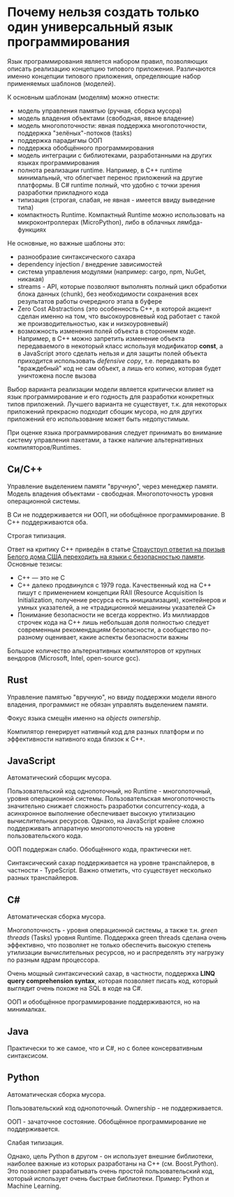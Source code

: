 # Почему нельзя создать только один универсальный язык программирования

Язык программирования является набором правил, позволяющих описать реализацию концепцию типового приложения. Различаются именно концепции типового приложения, определяющие набор применяемых шаблонов (моделей).

К основным шаблонам (моделям) можно отнести:

- модель управления памятью (ручная, сборка мусора)
- модель владения объектами (свободная, явное владение)
- модель многопоточности: явная поддержка многопоточности, поддержка "зелёных"-потоков (tasks)
- поддержка парадигмы ООП
- поддержка обобщённого программирования
- модель интеграции с библиотеками, разработанными на других языках программирования
- полнота реализации runtime. Например, в C++ runtime минимальный, что облегчает перенос приложений на другие платформы. В C\# runtime полный, что удобно с точки зрения разработки прикладного кода
- типизация (строгая, слабая, не явная - имеется ввиду выведение типа)
- компактность Runtime. Компактный Runtime можно использовать на микроконтроллерах (MicroPython), либо в облачных лямбда-функциях

Не основные, но важные шаблоны это:

- разнообразие синтаксического сахара
- dependency injection / внедрение зависимостей
- система управления модулями (например: cargo, npm, NuGet, никакая)
- streams - API, которые позволяют выполнять полный цикл обработки блока данных (chunk), без необходимости сохранения всех результатов работы очередного этапа в буфере
- Zero Cost Abstractions (это особенность C++, в которой акциент сделан именно на том, что высокоуровневый код работает с такой же производительностью, как и низкоуровневый)
- возможность изменения полей объекта в стороннем коде. Например, в C++ можно запретить изменение объекта передаваемого в некоторый класс используя модификатор **const**, а в JavaScript этого сделать нельзя и для защиты полей объекта приходится использовать _defensive copy_, т.е. передавать во "враждебный" код не сам объект, а лишь его копию, которая будет уничтожена после вызова

Выбор варианта реализации модели является критически влияет на язык программирование и его годность для разработки конкретных типов приложений. Лучшего варианта не существует, т.к. для некоторых приложений прекрасно подходит сбощик мусора, но для других приложений его использование может быть недопустимым.

При оценке языка программирования следует принимать во внимание систему управления пакетами, а также наличие альтернативных компиляторов/Runtimes.

## Си/C++

Управление выделением памяти "вручную", через менеджер памяти. Модель владения объектами - свободная. Многопоточность уровня операционной системы.

В Си не поддерживается ни ООП, ни обобщённое программирование. В C++ поддерживаются оба.

Строгая типизация.

Ответ на критику C++ приведён в статье [Страуструп ответил на призыв Белого дома США переходить на языки с безопасностью памяти](https://habr.com/ru/news/801525/). Основные тезисы:

- C++ — это не C
- C++ далеко продвинулся с 1979 года. Качественный код на С++ пишут с применением концепции RAII (Resource Acquisition Is Initialization, получение ресурса есть инициализация), контейнеров и умных указателей, а не «традиционной мешанины указателей C»
- Понимание безопасности не всегда корректно. Из миллиардов строчек кода на C++ лишь небольшая доля полностью следует современным рекомендациям безопасности, а сообщество по-разному оценивает, какие аспекты безопасности важны

Большое количество альтернативных компиляторов от крупных вендоров (Microsoft, Intel, open-source gcc).

## Rust

Управление памятью "вручную", но ввиду поддержки модели явного владения, программист не обязан управлять выделением памяти.

Фокус языка смещён именно на *objects ownership*.

Компилятор генерирует нативный код для разных платформ и по эффективности нативного кода близок к C++.

## JavaScript

Автоматический сборщик мусора.

Пользовательский код однопоточный, но Runtime - многопоточный, уровня операционной системы. Пользовательская многопоточность значительно снижает сложность разработки concurrency-кода, а асинхронное выполнение обеспечивает высокую утилизацию вычислительных ресурсов. Однако, на JavaScript крайне сложно поддерживать аппаратную многопоточность на уровне пользовательского кода.

ООП поддержан слабо. Обобщённого кода, практически нет.

Синтаксический сахар поддерживается на уровне транспайлеров, в частности - TypeScript. Важно отметить, что существует несколько разных транспайлеров.

## C\#

Автоматическая сборка мусора.

Многопоточность - уровня операционной системы, а также т.н. *green threads* (Tasks) уровня Runtime. Поддержка green threads сделана очень эффективно, что позволяет не только обеспечить высокую степень утилизации вычислительных ресурсов, но и распределять эту нагрузку по разным ядрам процессора.

Очень мощный синтаксический сахар, в частности, поддержка **LINQ query comprehension syntax**, которая позволяет писать код, который выглядит очень похоже на SQL в коде на C\#.

ООП и обобщённое программирование поддерживаются, но на минималках.

## Java

Практически то же самое, что и C\#, но с более консервативным синтаксисом.

## Python

Автоматическая сборка мусора.

Пользовательский код однопоточный. Ownership - не поддерживается.

ООП - зачаточное состояние. Обобщённое программирование не поддерживается.

Слабая типизация.

Однако, цель Python в другом - он использует внешние библиотеки, наиболее важные из которых разработаны на C++ (см. Boost.Python). Это позволяет разрабатывать очень простой пользовательский код, который использует очень быстрые библиотеки. Пример: Python и Machine Learning.
